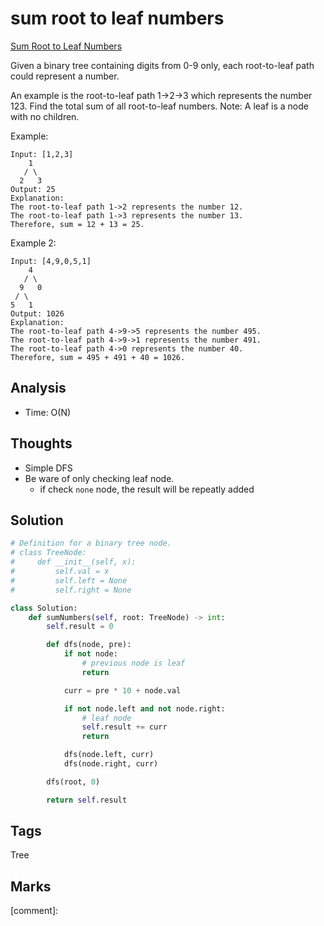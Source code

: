 #  sum root to leaf numbers

[Sum Root to Leaf Numbers](https://leetcode.com/problems/sum-root-to-leaf-numbers)

Given a binary tree containing digits from 0-9 only, each root-to-leaf path could represent a number.

An example is the root-to-leaf path 1-&gt;2-&gt;3 which represents the number 123. Find the total sum of all root-to-leaf numbers. Note: A leaf is a node with no children.

Example:

```text
Input: [1,2,3]
    1
   / \
  2   3
Output: 25
Explanation:
The root-to-leaf path 1->2 represents the number 12.
The root-to-leaf path 1->3 represents the number 13.
Therefore, sum = 12 + 13 = 25.
```

Example 2:

```text
Input: [4,9,0,5,1]
    4
   / \
  9   0
 / \
5   1
Output: 1026
Explanation:
The root-to-leaf path 4->9->5 represents the number 495.
The root-to-leaf path 4->9->1 represents the number 491.
The root-to-leaf path 4->0 represents the number 40.
Therefore, sum = 495 + 491 + 40 = 1026.
```

## Analysis

* Time: O\(N\)

## Thoughts

* Simple DFS
* Be ware of only checking leaf node.
  * if check `none` node, the result will be repeatly added 

## Solution

```python
# Definition for a binary tree node.
# class TreeNode:
#     def __init__(self, x):
#         self.val = x
#         self.left = None
#         self.right = None

class Solution:
    def sumNumbers(self, root: TreeNode) -> int:
        self.result = 0

        def dfs(node, pre):
            if not node:
                # previous node is leaf                
                return

            curr = pre * 10 + node.val

            if not node.left and not node.right: 
                # leaf node
                self.result += curr
                return 

            dfs(node.left, curr)
            dfs(node.right, curr)

        dfs(root, 0)

        return self.result
```

## Tags

Tree

## Marks

\[comment\]: 

